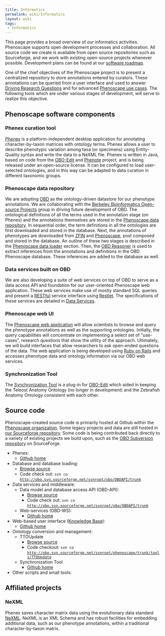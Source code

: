 ```yaml
---
title: Informatics
permalink: wiki/Informatics
layout: wiki
tags:
 - Informatics
---
```


This page provides a broad overview of our informatics activities.
Phenoscape supports open development processes and collaboration. All
source code we create is available from open source repositories such as
Sourceforge, and we work with existing open-source projects whenever
possible. Development plans can be found at our
<a href="software_roadmap" class="wikilink"
title="software roadmap">software roadmap</a>.

One of the chief objectives of the Phenoscape project is to present a
centralized repository to store annotations entered by curators. These
annotations can be queried from a user interface and used to answer
<a href="Driving_Research_Questions" class="wikilink"
title="Driving Research Questions">Driving Research Questions</a> and
for advanced <a href="Phenoscape_use_cases" class="wikilink"
title="Phenoscape use cases">Phenoscape use cases</a>. The following
tools which are under various stages of development, will serve to
realize this objective.

## Phenoscape software components

### Phenex curation tool

<a href="Phenex" class="wikilink" title="Phenex">Phenex</a> is a
platform-independent desktop application for annotating
character-by-taxon matrices with ontology terms. Phenex allows a user to
describe phenotypic variation among taxa (or specimens) using
Entity-Quality syntax and write the data to a NeXML file. Phenex is
written in Java, based on code from the [OBO-Edit](http://oboedit.org/)
and [Phenote](http://www.phenote.org/) project, and is being released
under an open-source license. It can be configured to load user-selected
ontologies, and in this way can be adapted to data curation in different
taxonomic groups.

### Phenoscape data repository

We are adopting [OBD](http://berkeleybop.org/obd/) as the
ontology-driven datastore for our phenotype annotations. We are
collaborating with the [Berkeley Bioinformatics Open-source
Projects](http://www.berkeleybop.org/) group in driving future
development of OBD. The ontological definitions of all the terms used in
the annotation stage (on Phenex) and the annotations themselves are
stored in the <a href="Phenoscape_data_repository" class="wikilink"
title="Phenoscape data repository">Phenoscape data repository</a>. In
sequential order, the term definitions in all the ontologies are first
downloaded and stored in the database. Next, the annotations of
phenotypes are downloaded from [ZFIN](http://zfin.org) and
[Phenoscape](http://phenoscape.svn.sourceforge.net), post composed and
stored in the database. An outline of these two stages is described in
the <a href="Phenoscape_data_loader" class="wikilink"
title="Phenoscape data loader">Phenoscape data loader</a> section. Then,
the <a href="OBD_Reasoner" class="wikilink" title="OBD Reasoner">OBD
Reasoner</a> is used to extract inferences from the annotations and
definitions in the OBD Phenoscape database. These inferences are added
to the database as well.

### Data services built on OBD

We are also developing a suite of web services on top of OBD to serve as
a data access API and foundation for our user-oriented Phenoscape web
application. These web services make use of mostly standard SQL queries
and present a
[RESTful](http://en.wikipedia.org/wiki/Representational_State_Transfer)
service interface using [Restlet](http://www.restlet.org/). The
specifications of these services are detailed in
<a href="Data_Services" class="wikilink" title="Data Services">Data
Services</a>.

### Phenoscape web UI

The <a href="Phenoscape_web_UI" class="wikilink"
title="Phenoscape web application">Phenoscape web application</a> will
allow scientists to browse and query the phenotype annotations as well
as the supporting ontologies. Initially, the query capabilities will
concentrate on implementing a select set of "use-cases", research
questions that show the utility of the approach. Ultimately, we will
build interfaces that allow researchers to ask open-ended questions of
the data. The web application is being developed using [Ruby on
Rails](http://www.rubyonrails.org/) and accesses phenotype data and
ontology information via our OBD web services.

### Synchronization Tool

The <a href="Synchronization_Tool" class="wikilink"
title="Synchronization Tool">Synchronization Tool</a> is a plug-in for
[OBO-Edit](http://oboedit.org/) which aided in keeping the Teleost
Anatomy Ontology (no longer in development) and the Zebrafish Anatomy
Ontology consistent with each other.

## Source code

Phenoscape-created source code is primarily hosted at Github within the
[Phenoscape organization](http://github.com/phenoscape). Some legacy
projects and data are still hosted in [our Sourceforge
repository](http://phenoscape.svn.sourceforge.net/viewvc/phenoscape).
Some code is being contributed back directly to a variety of existing
projects we build upon, such as the [OBO Subversion
repository](http://obo.svn.sourceforge.net/viewvc/obo/) on SourceForge.

- Phenex:
  - [Github home](http://github.com/phenoscape/Phenex)
- Database and database loading:
  - [Browse
    source](http://obo.svn.sourceforge.net/viewvc/obo/OBDAPI/trunk/scripts)
  - Code check out:
    `svn co `[`http://obo.svn.sourceforge.net/svnroot/obo/OBDAPI/trunk`](http://obo.svn.sourceforge.net/svnroot/obo/OBDAPI/trunk)
- Data services and middleware:
  - Data model and database access API (OBD-API):
    - [Browse
      source](http://obo.svn.sourceforge.net/viewvc/obo/OBDAPI/trunk)
    - Code check out:
      `svn co `[`http://obo.svn.sourceforge.net/svnroot/obo/OBDAPI/trunk`](http://obo.svn.sourceforge.net/svnroot/obo/OBDAPI/trunk)
  - Web-services (OBD-WS):
    - [Github home](http://github.com/phenoscape/PhenoscapeOBD-WS)
- Web-based user interface ([Knowledge Base](http://kb.phenoscape.org)):
  - [Github home](http://github.com/phenoscape/PhenoscapeWeb)
- Ontology conversion and management:
  - TTOUpdate
    - [Browse
      source](http://obo.svn.sourceforge.net/viewvc/phenoscape/trunk/tools/TTOUpdate)
    - Code checkout:
      `svn co `[`http://obo.svn.sourceforge.net/svnroot/phenoscape/trunk/tools/TTOUpdate`](http://obo.svn.sourceforge.net/svnroot/phenoscape/trunk/tools/TTOUpdate)
  - Synchronization Tool
    - [Github home](http://github.com/phenoscape/synctool-oboedit)
- Other scripts and small tools:

## Affiliated projects

### NeXML

Phenex saves character matrix data using the evolutionary data standard
[NeXML](http://www.nexml.org/). NeXML is an XML Schema and has robust
facilities for embedding additional data, such as our phenotype
annotations, within a traditional character-by-taxon matrix.
